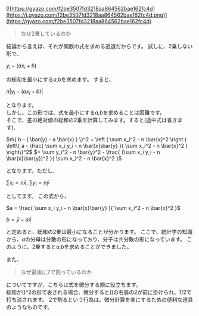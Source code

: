 

[![https://gyazo.com/f2be3507fd3218aa864562bae162fc4d](https://i.gyazo.com/f2be3507fd3218aa864562bae162fc4d.png)](https://gyazo.com/f2be3507fd3218aa864562bae162fc4d)

> なぜ2乗しているのか

結論から言えば、それが関数の式を求める近道だからです。
試しに、2乗しない形で、

 $y_i - (ax_i + b)$

の総和を最小にする$a$,$b$を求めます。
すると、

$n| y_i - (ax_i + b) |$

となります。  
しかし、この形では、式を最小にする$a$,$b$を求めることは困難です。  
そこで、差の絶対値の総和の2乗を計算してみます。すると(途中式は省きます)、

$n\{ b - ( \bar{y} - a \bar{x} ) \}^2 + \left ( \sum x_i^2 - n \bar{x}^2 \right ) \left\{ a - \frac{ \sum x_i y_i - n \bar{x}\bar{y} }{ \sum x_i^2 - n \bar{x}^2 } \right\}^2$
$+ \sum y_i^2 - n \bar{y}^2 - \frac{ (\sum x_i y_i - n
\bar{x}\bar{y})^2 }{ \sum x_i^2 - n \bar{x}^2 }$

となります。ただし、  

$\sum x_i = n \bar{x}$, $\sum y_i = n \bar{y}$

としてます。
この式から、

$a = \frac{ \sum x_i y_i - n \bar{x}\bar{y} }{ \sum x_i^2 - n \bar{x}^2 }$

$b = \bar{y} - a \bar{x}$

と定めると、総和の2乗は最小になることが分かります。
ここで、統計学の知識から、$a$の分母は分散の形になっており、分子は共分散の形になっています。
このように、2乗すると$a$,$b$を求めることができました。

また、

> なぜ最後に2で割っているのか

についてですが、こちらは式を微分する際に役立ちます。  
総和が()^2の形で表される場合、微分すると()の右肩の2が前に掛けられ、$1/2$で打ち消されます。
2で割るという行為は、微分計算を楽にするための便利な道具のようなものです。
